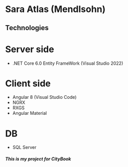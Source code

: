 # Sara Atlas (Mendlsohn)


## Technologies
# Server side
* .NET Core 6.0 Entity FrameWork (Visual Studio 2022)

# Client side
* Angular 8 (Visual Studio Code)
* NGRX
* RXGS
* Angular Material

# DB
* SQL Server

 ##### This is my project for CityBook
